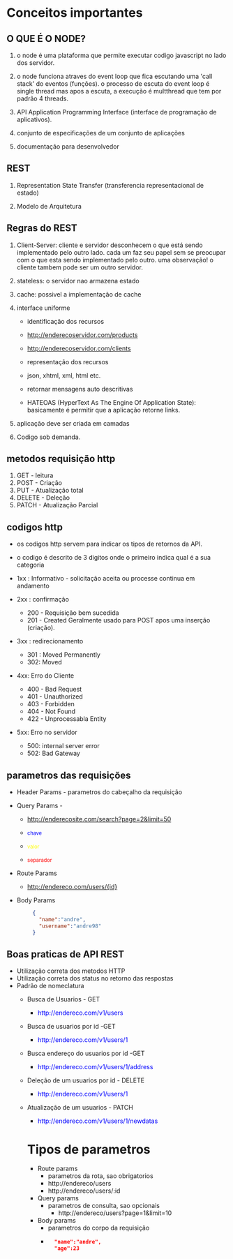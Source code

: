 # Conceitos importantes

## O QUE É O NODE?
1. o node é uma plataforma que permite executar codigo javascript no lado dos servidor.

2. o node funciona atraves do event loop que fica escutando uma 'call stack' do eventos (funções). o processo de escuta do event loop é single thread mas apos a escuta, a execução é multthread que tem por padrão 4 threads.

3. API Application Programming Interface (interface de programação de aplicativos).

4. conjunto de especificações de um conjunto de aplicações

5. documentação para desenvolvedor

## REST 
1. Representation State Transfer (transferencia representacional de estado)

2. Modelo de Arquitetura

## Regras do REST
1. Client-Server: cliente e servidor desconhecem o que está sendo implementado pelo outro lado. cada um faz seu papel sem se preocupar com o que esta sendo implementado pelo outro. uma observação! o cliente tambem pode ser um outro servidor.

2. stateless: o servidor nao armazena estado

3. cache: possivel a implementação de cache
4.  interface uniforme
    - identificação dos recursos
     - http://enderecoservidor.com/products
    - http://enderecoservidor.com/clients

    - representação dos recursos
    - json, xhtml, xml, html etc.

    - retornar mensagens auto descritivas 

    - HATEOAS (HyperText As The Engine Of Application State): basicamente é permitir que a aplicação retorne links.

 5. aplicação deve ser criada em camadas

 6. Codigo sob demanda.

## metodos requisição http

1. GET - leitura
2. POST - Criação
3. PUT - Atualização total
4. DELETE - Deleção
5. PATCH - Atualização Parcial

## codigos http

* os codigos http servem para indicar os tipos de retornos da API.
* o codigo é descrito de 3 digitos onde o primeiro indica qual é a sua categoria

* 1xx : Informativo - solicitação aceita ou processe continua em andamento
* 2xx : confirmação
  * 200 - Requisição bem sucedida
  * 201 - Created Geralmente usado para POST apos uma inserção (criação).

* 3xx : redirecionamento
  * 301 : Moved Permanently
  * 302: Moved

* 4xx: Erro do Cliente
  * 400 - Bad Request
  * 401 - Unauthorized
  * 403 - Forbidden
  * 404 - Not Found
  * 422 - Unprocessabla Entity

* 5xx: Erro no servidor
  * 500: internal server error
  * 502: Bad Gateway

## parametros das requisições

* Header Params - parametros do cabeçalho da requisição

* Query Params - 
  * http://enderecosite.com/search?page=2&limit=50

  * <small style="color:blue"> chave</small>
  * <small style="color:yellow">valor</small>
  * <small style="color:red">separador</small>

* Route Params
  * http://endereco.com/users/{id}

* Body Params
   ```json 
        {
          "name":"andre",
          "username":"andre98"
        }
    ```

## Boas praticas de API REST

* Utilização correta dos metodos HTTP
* Utilização correta dos status  no retorno das  respostas
* Padrão de nomeclatura
  * Busca de Usuarios - GET
    * <p style="color:blue">  http://endereco.com/v1/users</p>
  * Busca de usuarios por id -GET
    * <p style="color:blue">  http://endereco.com/v1/users/1</p>
  
  * Busca endereço do usuarios por id -GET
    * <p style="color:blue">  http://endereco.com/v1/users/1/address </p>

  * Deleção de um  usuarios por id - DELETE 
    * <p style="color:blue">  http://endereco.com/v1/users/1</p>

  * Atualização de um  usuarios - PATCH 
    * <p style="color:blue">  http://endereco.com/v1/users/1/newdatas</p>

    # Tipos de parametros

    - Route params
      - parametros da rota, sao obrigatorios
      -  http://endereco/users
      -  http://endereco/users/:id
    - Query params
      - parametros de consulta, sao opcionais
        - http://endereco/users?page=1&limit=10
    - Body params
      - parametros do corpo da requisição
      - ```json
          "name":"andre",
          "age":23
        ```